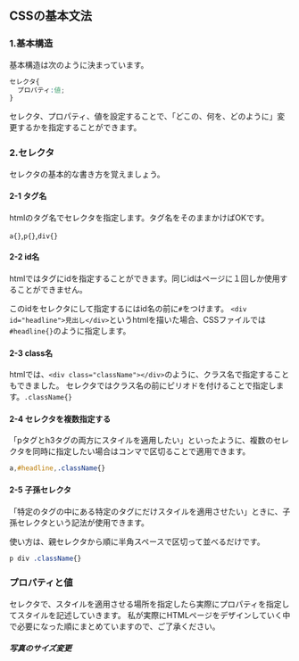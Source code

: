 ## CSSの基本文法
### 1.基本構造
基本構造は次のように決まっています。
```CSS
セレクタ{
  プロパティ:値;
}  
```
セレクタ、プロパティ、値を設定することで、「どこの、何を、どのように」変更するかを指定することができます。
### 2.セレクタ
セレクタの基本的な書き方を覚えましょう。
#### 2-1 タグ名
htmlのタグ名でセレクタを指定します。タグ名をそのままかけばOKです。

`a{}`,`p{}`,`div{}`

#### 2-2 id名
htmlではタグにidを指定することができます。同じidはページに１回しか使用することができません。

このidをセレクタにして指定するにはid名の前に`#`をつけます。
`<div id="headline">見出し</div>`というhtmlを描いた場合、CSSファイルでは`#headline{}`のように指定します。

#### 2-3 class名
htmlでは、`<div class="className"></div>`のように、クラス名で指定することもできました。
セレクタではクラス名の前にピリオドを付けることで指定します。`.className{}`

#### 2-4 セレクタを複数指定する
「pタグとh3タグの両方にスタイルを適用したい」といったように、複数のセレクタを同時に指定したい場合はコンマで区切ることで適用できます。
```CSS
a,#headline,.className{}
```

#### 2-5 子孫セレクタ
「特定のタグの中にある特定のタグにだけスタイルを適用させたい」ときに、子孫セレクタという記法が使用できます。

使い方は、親セレクタから順に半角スペースで区切って並べるだけです。
```CSS
p div .className{}
```

### プロパティと値
セレクタで、スタイルを適用させる場所を指定したら実際にプロパティを指定してスタイルを記述していきます。
私が実際にHTMLページをデザインしていく中で必要になった順にまとめていますので、ご了承ください。
##### 写真のサイズ変更

